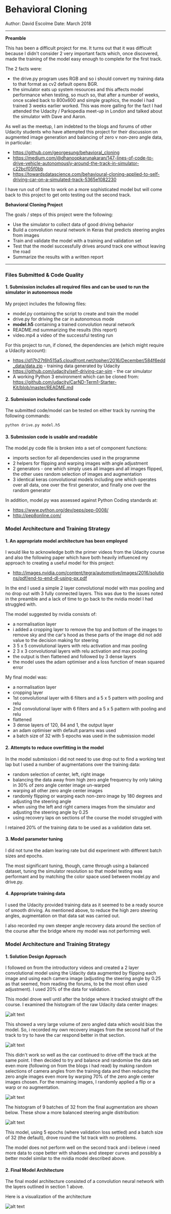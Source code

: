 # **Behavioral Cloning**

Author: David Escolme
Date: March 2018

---

**Preamble**

This has been a difficult project for me. It turns out that it was difficult because I didn't consider 2 very important facts which, once discovered, made the training of the model easy enough to complete for the first track.

The 2 facts were:
* the drive.py program uses RGB and so i should convert my training data to that format as cv2 default opens BGR.
* the simulator eats up system resources and this affects model performance when testing, so much so, that after a number of weeks, once scaled back to 800x600 and simple graphics, the model i had trained 3 weeks earlier worked. This was more galling for the fact I had attended the Udacity / Parkopedia meet-up in London and talked about the simulator with Dave and Aaron.

As well as the meetup, I am indebted to the blogs and forums of other Udacity students who have attempted this project for their discussion on augmented image generation and balancing of zero v non-zero angle data, in particular:

+ https://github.com/georgesung/behavioral_cloning
+ https://medium.com/@dhanoopkarunakaran/147-lines-of-code-to-drive-vehicle-autonomously-around-the-track-in-simulator-c22bcf05f0bb
+ https://towardsdatascience.com/behavioural-cloning-applied-to-self-driving-car-on-a-simulated-track-5365e1082230

I have run out of time to work on a more sophisticated model but will come back to this project to get onto testing out the second track.

**Behavioral Cloning Project**

The goals / steps of this project were the following:
* Use the simulator to collect data of good driving behavior
* Build a convolution neural network in Keras that predicts steering angles from images
* Train and validate the model with a training and validation set
* Test that the model successfully drives around track one without leaving the road
* Summarize the results with a written report


[//]: # (Image References)

[image1]: ./examples/network.png "Model Visualization"
[image2]: ./examples/raw_histogram.png "Raw Data Steering Angles"
[image3]: ./examples/batch_histogram.png "Histogram after augmentation"
[image4]: ./examples/img_process.png "Image Processing Steps"
[image5]: ./examples/recovery.jpg "Recovery Image"

---
### Files Submitted & Code Quality

#### 1. Submission includes all required files and can be used to run the simulator in autonomous mode

My project includes the following files:
* model.py containing the script to create and train the model
* drive.py for driving the car in autonomous mode
* **model.h5** containing a trained convolution neural network
* README.md summarizing the results (this report)
* video.mp4 a video of the successful testing run

For this project to run, if cloned, the dependencies are (which might require a Udacity account):
+ https://d17h27t6h515a5.cloudfront.net/topher/2016/December/584f6edd_data/data.zip - training data generated by Udacity
+ https://github.com/udacity/self-driving-car-sim - the car simulator
+ A working Python 3 environment which can be cloned from: https://github.com/udacity/CarND-Term1-Starter-Kit/blob/master/README.md

#### 2. Submission includes functional code

The submitted code/model can be tested on either track by running the following commands:

```sh
python drive.py model.h5
```

#### 3. Submission code is usable and readable

The model.py code file is broken into a set of component functions:
* imports section for all dependencies used in the programme
* 2 helpers for flipping and warping images with angle adjustment
* 2 generators - one which simply uses all images and all images flipped, the other uses random selection of images and augmentation
* 3 identical keras convolutional models including one which operates over all data, one over the first generator, and finally one over the random generator

In addition, model.py was assessed against Python Coding standards at:
* https://www.python.org/dev/peps/pep-0008/
* http://pep8online.com/

### Model Architecture and Training Strategy

#### 1. An appropriate model architecture has been employed

I would like to acknowledge both the primer videos from the Udacity course and also the following paper which have both heavily influenced my approach to creating a useful model for this project:
* http://images.nvidia.com/content/tegra/automotive/images/2016/solutions/pdf/end-to-end-dl-using-px.pdf

In the end I used a simple 2 layer convolutional model with max pooling and no drop out with 3 fully connected layers. This was due to the issues noted in the preamble and a lack of time to go back to the nvidia model I had struggled with.

The model suggested by nvidia consists of:
* a normalisation layer
* i added a cropping layer to remove the top and bottom of the images to remove sky and the car's hood as these parts of the image did not add value to the decision making for steering
* 3 5 x 5 convolutional layers with relu activation and max pooling
* 2 3 x 3 convolutional layers with relu activation and max pooling
* the output is then flattened and followed by 3 dense layers
* the model uses the adam optimiser and a loss function of mean squared error

My final model was:
* a normalisation layer
* cropping layer
* 1st convolutional layer with 6 filters and a 5 x 5 pattern with pooling and relu
* 2nd convolutional layer with 6 filters and a 5 x 5 pattern with pooling and relu
* flattened
* 3 dense layers of 120, 84 and 1, the output layer
* an adam optimiser with default params was used
* a batch size of 32 with 5 epochs was used in the submission model

#### 2. Attempts to reduce overfitting in the model

In the model submission i did not need to use drop out to find a working test lap but I used a number of augmentations over the training data:
* random selection of center, left, right image
* balancing the data away from high zero angle frequency by only taking in 30% of zero angle center image un-warped
* warping all other zero angle center images
* randomly flipping or warping each non-zero image by 180 degrees and adjusting the steering angle
* when using the left and right camera images from the simulator and adjusting the steering angle by 0.25
* using recovery laps on sections of the course the model struggled with

I retained 20% of the training data to be used as a validation data set.

#### 3. Model parameter tuning

I did not tune the adam learing rate but did experiment with different batch sizes and epochs.

The most significant tuning, though, came through using a balanced dataset, tuning the simulator resolution so that model testing was performant and by matching the color space used between model.py and drive.py.

#### 4. Appropriate training data

I used the Udacity provided training data as it seemed to be a ready source of smooth driving. As mentioned above, to reduce the high zero steering angles, augmentation on that data sat was carried out.

I also recorded my own steeper angle recovery data around the section of the course after the bridge where my model was not performing well.

### Model Architecture and Training Strategy

#### 1. Solution Design Approach

I followed on from the introductory videos and created a 2 layer convolutional model using the Udacity data augmented by flipping each image and using each camera image (adjusting the steering angle by 0.25 as that seemed, from reading the forums, to be the most often used adjustment). I used 20% of the data for validation.

This model drove well until after the bridge where it tracked straight off the course. I examined the histogram of the raw Udacity data center images:

![alt text][image2]

This showed a very large volume of zero angled data which would bias the model. So, i recorded my own recovery images from the second half of the track to try to have the car respond better in that section.

![alt text][image5]

This didn't work so well as the car continued to drive off the track at the same point. I then decided to try and balance and randomise the data set even more (following on from the blogs i had read) by making random selections of camera angles from the training data and then reducing the zero angle images even more by warping 70% of the zero angle center images chosen. For the remaining images, I randomly applied a flip or a warp or no augmentation.

![alt text][image4]

The histogram of 9 batches of 32 from the final augmentation are shown below. These show a more balanced steering angle distribution:

![alt text][image3]

This model, using 5 epochs (where validation loss settled) and a batch size of 32 (the default), drove round the 1st track with no problems.

The model does not perform well on the second track and i believe i need more data to cope better with shadows and steeper curves and possibly a better model similar to the nvidia model described above.

#### 2. Final Model Architecture

The final model architecture consisted of a convolution neural network with the layers outlined in section 1 above.

Here is a visualization of the architecture

![alt text][image1]